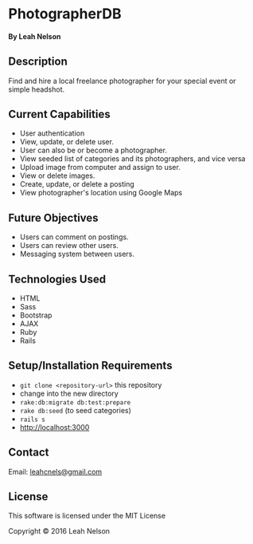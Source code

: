 # PhotographerDB

#### By Leah Nelson

## Description

Find and hire a local freelance photographer for your special event or simple headshot.

## Current Capabilities

* User authentication
* View, update, or delete user.
* User can also be or become a photographer.
* View seeded list of categories and its photographers, and vice versa
* Upload image from computer and assign to user.
* View or delete images.
* Create, update, or delete a posting
* View photographer's location using Google Maps

## Future Objectives

* Users can comment on postings.
* Users can review other users.
* Messaging system between users.

## Technologies Used
* HTML
* Sass
* Bootstrap
* AJAX
* Ruby
* Rails

## Setup/Installation Requirements
* `git clone <repository-url>` this repository
* change into the new directory
* `rake:db:migrate db:test:prepare`
* `rake db:seed` (to seed categories)
* `rails s`
* [http://localhost:3000](http://localhost:3000)

## Contact

Email: leahcnels@gmail.com

## License

This software is licensed under the MIT License

Copyright &copy; 2016 Leah Nelson
